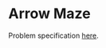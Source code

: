 # Arrow Maze
Problem specification [here](https://www.reddit.com/r/dailyprogrammer/comments/6rb98p/20170803_challenge_325_intermediate_arrow_maze/).
